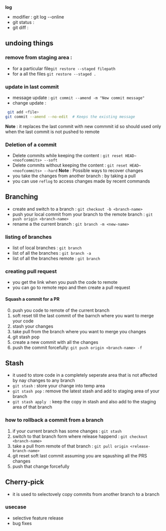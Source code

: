 **log**
  * modifier : git log --online  
  * git status : 
  * git diff :

## undoing things

### remove from staging area : 
  * for a particular file`git restore --staged filepath`
  * for a all the  files `git restore --staged .`
### update in last commit 
  * message update : `git commit --amend -m "New commit message"`
  * change update :
```bash
 git add <file>
git commit --amend --no-edit  # Keeps the existing message
```
**Note** : it replaces the last commit with new commmit id so should used only when the last commit is not pushed to remote

### Deletion of a **commit**
* Delete commits while keeping the content : `git reset HEAD~<noofcommits> --soft`
* Delete commits without keeping the content : `git reset HEAD~<noofcommits> --hard` 
**Note** : Possible ways to recover changes
* you take the changes from another branch : by taking a pull
* you can use `reflog` to access changes made by recent commands 
## Branching 
* create and switch to a branch  : `git checkout -b <branch-name>`
* push your local commit from your branch to the  remote branch : `git push origin <branch-name>`
* rename a the current branch : `git branch -m <new-name>`
### listing of branches
* list of local branches :  `git branch`
* list of all the  branches :  `git branch -a`
* list of all the  branches remote :  `git branch`

### creating pull request
* you get the link when you push the code to remote 
* you can go to remote repo and then create  a pull request

#### Squash a commit  for a PR
0. push you code to remote of the current branch
1. soft reset till the last commit  of the barnch where you want to merge your code
2. stash your changes
3. take pull from the branch where you want to merge you changes
4. git stash pop 
5. create a new commit with all the changes
6. push the commit forcefully: `git push origin <branch-name> -f` 
  
## Stash 
* it used to store code in a completely seperate area that is not affected by nay changes 
  to any branch 
* `git stash` : store your  change into temp area
* `git stash pop` : remove the latest stash and add to staging area of your branch
* `git stash apply ` : keep the copy in stash and also add to the staging area of that branch

 

### how to rollback a commit from a branch
1. if your current branch has some  changes : `git stash` 
2. switch to that branch  form where release happend : `git checkout <branch-name>` 
3. take a pull from remote of that  branch : `git pull origin <release-branch-name>`
4. git reset soft last commit assuming you are sqaushing all the PRS changes 
5. push that change forcefully



## Cherry-pick
* it is used to selectovely copy commits from another branch to a branch 
### usecase 
* selective feature release 
* bug fixes




